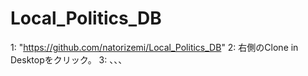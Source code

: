 # Local_Politics_DB

1: "https://github.com/natorizemi/Local_Politics_DB"
2: 右側のClone in Desktopをクリック。
3: 、、、
